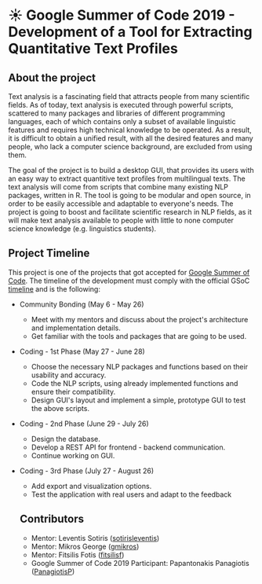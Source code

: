 # :sunny: Google Summer of Code 2019 - Development of a Tool for Extracting Quantitative Text Profiles 
## About the project
Text analysis is a fascinating field that attracts people from many scientific fields. 
As of today, text analysis is executed through powerful scripts, scattered to many packages and libraries of different programming languages, each of which contains only a subset of available linguistic features and requires high technical knowledge to be operated. 
As a result, it is difficult to obtain a unified result, with all the desired features and many people, who lack a computer science background, are excluded from using them. 

The goal of the project is to build a desktop GUI, that provides its users with an easy way to extract quantitive text profiles from multilingual texts. 
The text analysis will come from scripts that combine many existing NLP packages, written in R. 
The tool is going to be modular and open source, in order to be easily accessible and adaptable to everyone's needs. 
The project is going to boost and facilitate scientific research in NLP fields, as it will make text analysis available to people with little to none computer science knowledge (e.g. linguistics students).

## Project Timeline
This project is one of the projects that got accepted for [Google Summer of Code](https://summerofcode.withgoogle.com/about/).
The timeline of the development must comply with the official GSoC [timeline](https://summerofcode.withgoogle.com/how-it-works/#timeline) and is the following:

* Community Bonding (May 6 - May 26)
  * Meet with my mentors and discuss about the project's architecture and implementation details.
  * Get familiar with the tools and packages that are going to be used.

* Coding - 1st Phase (May 27 - June 28)
  * Choose the necessary NLP packages and functions based on their usability and accuracy.
  * Code the NLP scripts, using already implemented functions and ensure their compatibility.
  * Design GUI's layout and implement a simple, prototype GUI to test the above scripts. 

* Coding - 2nd Phase (June 29 - July 26)
  * Design the database.
  * Develop a REST API for frontend - backend communication.
  * Continue working on GUI.

* Coding - 3rd Phase (July 27 - August 26)
  * Add export and visualization options.
  * Test the application with real users and adapt to the feedback
  
  ## Contributors
  * Mentor: Leventis Sotiris ([sotirisleventis](https://github.com/sotirisleventis))
  * Mentor: Mikros George ([gmikros](https://github.com/gmikros))
  * Mentor: Fitsilis Fotis ([fitsilisf](https://github.com/fitsilisf))
  * Google Summer of Code 2019 Participant: Papantonakis Panagiotis ([PanagiotisP](https://github.com/PanagiotisP))
  
